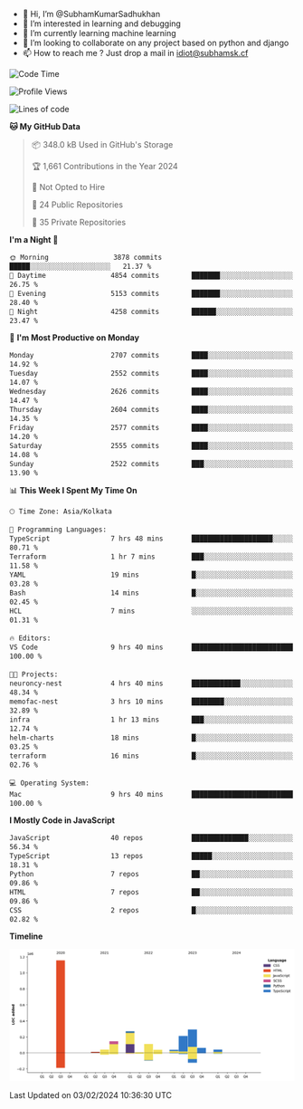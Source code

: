 - 👋 Hi, I’m @SubhamKumarSadhukhan
- 👀 I’m interested in learning and debugging
- 🌱 I’m currently learning machine learning
- 💞️ I’m looking to collaborate on any project based on python and django
- 📫 How to reach me ?
      Just drop a mail in idiot@subhamsk.cf

<!---
SubhamKumarSadhukhan/SubhamKumarSadhukhan is a ✨ special ✨ repository because its `README.md` (this file) appears on your GitHub profile.
You can click the Preview link to take a look at your changes.
--->


<!--START_SECTION:waka-->
![Code Time](http://img.shields.io/badge/Code%20Time-1%2C925%20hrs%2040%20mins-blue)

![Profile Views](http://img.shields.io/badge/Profile%20Views-0-blue)

![Lines of code](https://img.shields.io/badge/From%20Hello%20World%20I%27ve%20Written-2.4%20million%20lines%20of%20code-blue)

**🐱 My GitHub Data** 

> 📦 348.0 kB Used in GitHub's Storage 
 > 
> 🏆 1,661 Contributions in the Year 2024
 > 
> 🚫 Not Opted to Hire
 > 
> 📜 24 Public Repositories 
 > 
> 🔑 35 Private Repositories 
 > 
**I'm a Night 🦉** 

```text
🌞 Morning                3878 commits        █████░░░░░░░░░░░░░░░░░░░░   21.37 % 
🌆 Daytime                4854 commits        ███████░░░░░░░░░░░░░░░░░░   26.75 % 
🌃 Evening                5153 commits        ███████░░░░░░░░░░░░░░░░░░   28.40 % 
🌙 Night                  4258 commits        ██████░░░░░░░░░░░░░░░░░░░   23.47 % 
```
📅 **I'm Most Productive on Monday** 

```text
Monday                   2707 commits        ████░░░░░░░░░░░░░░░░░░░░░   14.92 % 
Tuesday                  2552 commits        ████░░░░░░░░░░░░░░░░░░░░░   14.07 % 
Wednesday                2626 commits        ████░░░░░░░░░░░░░░░░░░░░░   14.47 % 
Thursday                 2604 commits        ████░░░░░░░░░░░░░░░░░░░░░   14.35 % 
Friday                   2577 commits        ████░░░░░░░░░░░░░░░░░░░░░   14.20 % 
Saturday                 2555 commits        ████░░░░░░░░░░░░░░░░░░░░░   14.08 % 
Sunday                   2522 commits        ███░░░░░░░░░░░░░░░░░░░░░░   13.90 % 
```


📊 **This Week I Spent My Time On** 

```text
🕑︎ Time Zone: Asia/Kolkata

💬 Programming Languages: 
TypeScript               7 hrs 48 mins       ████████████████████░░░░░   80.71 % 
Terraform                1 hr 7 mins         ███░░░░░░░░░░░░░░░░░░░░░░   11.58 % 
YAML                     19 mins             █░░░░░░░░░░░░░░░░░░░░░░░░   03.28 % 
Bash                     14 mins             █░░░░░░░░░░░░░░░░░░░░░░░░   02.45 % 
HCL                      7 mins              ░░░░░░░░░░░░░░░░░░░░░░░░░   01.31 % 

🔥 Editors: 
VS Code                  9 hrs 40 mins       █████████████████████████   100.00 % 

🐱‍💻 Projects: 
neuroncy-nest            4 hrs 40 mins       ████████████░░░░░░░░░░░░░   48.34 % 
memofac-nest             3 hrs 10 mins       ████████░░░░░░░░░░░░░░░░░   32.89 % 
infra                    1 hr 13 mins        ███░░░░░░░░░░░░░░░░░░░░░░   12.74 % 
helm-charts              18 mins             █░░░░░░░░░░░░░░░░░░░░░░░░   03.25 % 
terraform                16 mins             █░░░░░░░░░░░░░░░░░░░░░░░░   02.76 % 

💻 Operating System: 
Mac                      9 hrs 40 mins       █████████████████████████   100.00 % 
```

**I Mostly Code in JavaScript** 

```text
JavaScript               40 repos            ██████████████░░░░░░░░░░░   56.34 % 
TypeScript               13 repos            █████░░░░░░░░░░░░░░░░░░░░   18.31 % 
Python                   7 repos             ██░░░░░░░░░░░░░░░░░░░░░░░   09.86 % 
HTML                     7 repos             ██░░░░░░░░░░░░░░░░░░░░░░░   09.86 % 
CSS                      2 repos             █░░░░░░░░░░░░░░░░░░░░░░░░   02.82 % 
```



**Timeline**

![Lines of Code chart](https://raw.githubusercontent.com/SubhamKumarSadhukhan/SubhamKumarSadhukhan/main/assets/bar_graph.png)


 Last Updated on 03/02/2024 10:36:30 UTC
<!--END_SECTION:waka-->
